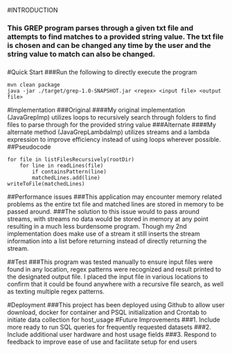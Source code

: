 #INTRODUCTION
### This GREP program parses through a given txt file and attempts to find matches to a provided string value. The txt file is chosen and can be changed any time by the user and the string value to match can also be changed.
### 

#Quick Start
###Run the following to directly execute the program
````
mvn clean package
java -jar ./target/grep-1.0-SNAPSHOT.jar <regex> <input file> <output file>
````

#Implementation
###Original
####My original implementation (JavaGrepImp) utilizes loops to recursively search through folders to find files to parse through for the provided string value
###Alternate
####My alternate method (JavaGrepLambdaImp) utilizes streams and a lambda expression to improve efficiency instead of using loops wherever possible.
##Pseudocode
````matchedLines = []
for file in listFilesRecursively(rootDir)
    for line in readLines(file)
        if containsPattern(line)
        matchedLines.add(line)
writeToFile(matchedLines)
````
##Performance issues
###This application may encounter memory related problems as the entire txt file and matched lines are stored in memory to be passed around. 
###The solution to this issue would to pass around streams, with streams no data would be stored in memory at any point resulting in a much less burdensome program. Though my 2nd implementation does make use of a stream it still inserts the stream information into a list before returning instead of directly returning the stream.

##Test
###This program was tested manually to ensure input files were found in any location, regex patterns were recognized and result printed to the designated output file. I placed the input file in various locations to confirm that it could be found anywhere with a recursive file search, as well as texting multiple regex patterns.

#Deployment
###This project has been deployed using Github to allow user download, docker for container and PSQL initialization and Crontab to initiate data collection for host_usage
#Future Improvements
###1. Include more ready to run SQL queries for frequently requested datasets
###2. Include additional user hardware and host usage fields
###3. Respond to feedback to improve ease of use and facilitate setup for end users